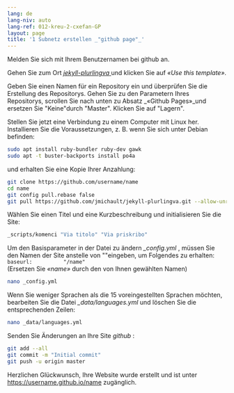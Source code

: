 ```yaml
---
lang: de
lang-niv: auto
lang-ref: 012-kreu-2-cxefan-GP
layout: page
title: '1 Subnetz erstellen _"github page"_'
---
```


Melden Sie sich mit Ihrem Benutzernamen bei github an.  

Gehen Sie zum Ort [ _jekyll-plurlingva_ ](https://github.com/jmichault/jekyll-plurlingva)und klicken Sie auf _«Use this template»_.

Geben Sie einen Namen für ein Repository ein und überprüfen Sie die Erstellung des Repositorys.
Gehen Sie zu den Parametern Ihres Repositorys, scrollen Sie nach unten zu Absatz _«Github Pages»_und ersetzen Sie "Keine"durch "Master". Klicken Sie auf "Lagern".

Stellen Sie jetzt eine Verbindung zu einem Computer mit Linux her.  
Installieren Sie die Voraussetzungen, z. B. wenn Sie sich unter Debian befinden:
```bash
sudo apt install ruby-bundler ruby-dev gawk
sudo apt -t buster-backports install po4a
```

und erhalten Sie eine Kopie Ihrer Anzahlung:
```bash
git clone https://github.com/username/name
cd name
git config pull.rebase false
git pull https://github.com/jmichault/jekyll-plurlingva.git --allow-unrelated-histories
```

Wählen Sie einen Titel und eine Kurzbeschreibung und initialisieren Sie die Site:
```bash
_scripts/komenci "Via titolo" "Via priskribo"
```

Um den Basisparameter in der Datei zu ändern _\_config.yml_ , müssen Sie den Namen der Site anstelle von ""eingeben, um Folgendes zu erhalten:  
    `baseurl:          "/name"`  
    (Ersetzen Sie _«name»_ durch den von Ihnen gewählten Namen)
```bash
nano _config.yml
```

Wenn Sie weniger Sprachen als die 15 voreingestellten Sprachen möchten, bearbeiten Sie die Datei _\_data/languages.yml_ und löschen Sie die entsprechenden Zeilen:
```bash
nano _data/languages.yml
```

Senden Sie Änderungen an Ihre Site _github_ :
```bash
git add --all
git commit -m "Initial commit"
git push -u origin master
```

Herzlichen Glückwunsch, Ihre Website wurde erstellt und ist unter https://username.github.io/name zugänglich.

